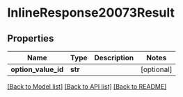 # InlineResponse20073Result

## Properties
Name | Type | Description | Notes
------------ | ------------- | ------------- | -------------
**option_value_id** | **str** |  | [optional] 

[[Back to Model list]](../README.md#documentation-for-models) [[Back to API list]](../README.md#documentation-for-api-endpoints) [[Back to README]](../README.md)


